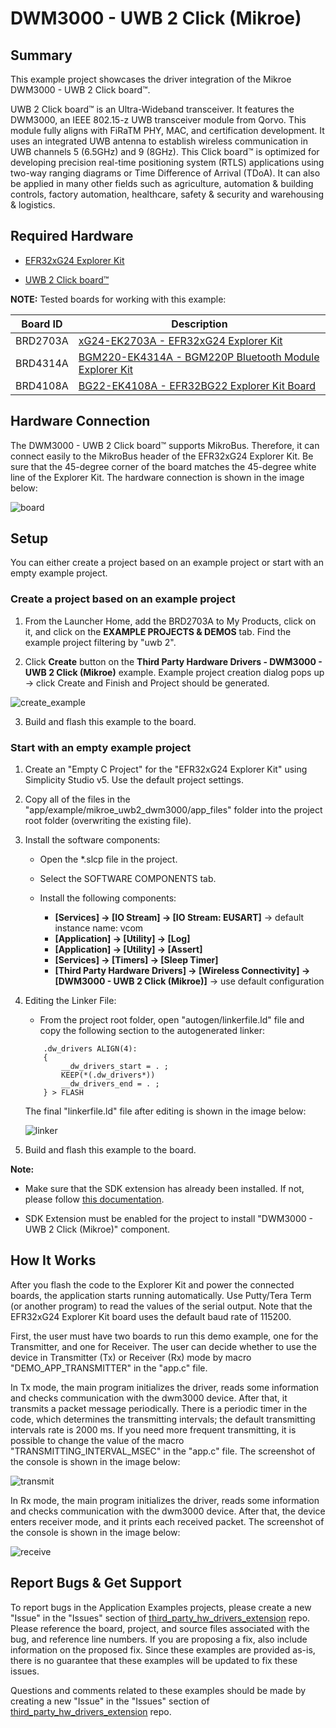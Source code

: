 # DWM3000 - UWB 2 Click (Mikroe) #

## Summary ##

This example project showcases the driver integration of the Mikroe DWM3000 - UWB 2 Click board™.

UWB 2 Click board™ is an Ultra-Wideband transceiver. It features the DWM3000, an IEEE 802.15-z UWB transceiver module from Qorvo. This module fully aligns with FiRaTM PHY, MAC, and certification development. It uses an integrated UWB antenna to establish wireless communication in UWB channels 5 (6.5GHz) and 9 (8GHz). This Click board™ is optimized for developing precision real-time positioning system (RTLS) applications using two-way ranging diagrams or Time Difference of Arrival (TDoA). It can also be applied in many other fields such as agriculture, automation & building controls, factory automation, healthcare, safety & security and warehousing & logistics.

## Required Hardware ##

- [EFR32xG24 Explorer Kit](https://www.silabs.com/development-tools/wireless/efr32xg24-explorer-kit?tab=overview)

- [UWB 2 Click board™](https://www.mikroe.com/uwb-2-click)

**NOTE:**
Tested boards for working with this example:

| Board ID | Description  |
| ---------------------- | ------ |
| BRD2703A | [xG24-EK2703A - EFR32xG24 Explorer Kit](https://www.silabs.com/development-tools/wireless/efr32xg24-explorer-kit?tab=overview)    |
| BRD4314A | [BGM220-EK4314A - BGM220P Bluetooth Module Explorer Kit](https://www.silabs.com/development-tools/wireless/bluetooth/bgm220-explorer-kit?tab=overview)  |
| BRD4108A | [BG22-EK4108A - EFR32BG22 Explorer Kit Board](https://www.silabs.com/development-tools/wireless/bluetooth/bg22-explorer-kit?tab=overview)  |

## Hardware Connection ##

The DWM3000 - UWB 2 Click board™ supports MikroBus. Therefore, it can connect easily to the MikroBus header of the EFR32xG24 Explorer Kit. Be sure that the 45-degree corner of the board matches the 45-degree white line of the Explorer Kit. The hardware connection is shown in the image below:

![board](image/hardware_connection.png)

## Setup ##

You can either create a project based on an example project or start with an empty example project.

### Create a project based on an example project ###

1. From the Launcher Home, add the BRD2703A to My Products, click on it, and click on the **EXAMPLE PROJECTS & DEMOS** tab. Find the example project filtering by "uwb 2".

2. Click **Create** button on the **Third Party Hardware Drivers - DWM3000 - UWB 2 Click (Mikroe)** example. Example project creation dialog pops up -> click Create and Finish and Project should be generated.

![create_example](image/create_example.png)

3. Build and flash this example to the board.

### Start with an empty example project ###

1. Create an "Empty C Project" for the "EFR32xG24 Explorer Kit" using Simplicity Studio v5. Use the default project settings.

2. Copy all of the files in the "app/example/mikroe_uwb2_dwm3000/app_files" folder into the project root folder (overwriting the existing file).

3. Install the software components:

    - Open the *.slcp file in the project.

    - Select the SOFTWARE COMPONENTS tab.

    - Install the following components:

        - **[Services] → [IO Stream] → [IO Stream: EUSART]** → default instance name: vcom
        - **[Application] → [Utility] → [Log]**
        - **[Application] → [Utility] → [Assert]**
        - **[Services] → [Timers] → [Sleep Timer]**
        - **[Third Party Hardware Drivers] → [Wireless Connectivity] → [DWM3000 - UWB 2 Click (Mikroe)]** → use default configuration

4. Editing the Linker File:
    - From the project root folder, open "autogen/linkerfile.ld" file and copy the following section to the autogenerated linker:
    ```
        .dw_drivers ALIGN(4): 
        {
            __dw_drivers_start = . ;
            KEEP(*(.dw_drivers*))
            __dw_drivers_end = . ;
        } > FLASH
    ```
    The final "linkerfile.ld" file after editing is shown in the image below:

    ![linker](image/custom_linker.png)

5. Build and flash this example to the board.

**Note:**

- Make sure that the SDK extension has already been installed. If not, please follow [this documentation](https://github.com/SiliconLabs/third_party_hw_drivers_extension/blob/master/README.md#how-to-add-to-simplicity-studio-ide).

- SDK Extension must be enabled for the project to install "DWM3000 - UWB 2 Click (Mikroe)" component.

## How It Works #

After you flash the code to the Explorer Kit and power the connected boards, the application starts running automatically. Use Putty/Tera Term (or another program) to read the values of the serial output. Note that the EFR32xG24 Explorer Kit board uses the default baud rate of 115200.

First, the user must have two boards to run this demo example, one for the Transmitter, and one for Receiver. The user can decide whether to use the device in Transmitter (Tx) or Receiver (Rx) mode by macro "DEMO_APP_TRANSMITTER" in the "app.c" file.

In Tx mode, the main program initializes the driver, reads some information and checks communication with the dwm3000 device. After that, it transmits a packet message periodically. There is a periodic timer in the code, which determines the transmitting intervals; the default transmitting intervals rate is 2000 ms. If you need more frequent transmitting, it is possible to change the value of the macro "TRANSMITTING_INTERVAL_MSEC" in the "app.c" file. The screenshot of the console is shown in the image below:

![transmit](image/tx_log.png)

In Rx mode, the main program initializes the driver, reads some information and checks communication with the dwm3000 device. After that, the device enters receiver mode, and it prints each received packet. The screenshot of the console is shown in the image below:

![receive](image/rx_log.png)

## Report Bugs & Get Support ##

To report bugs in the Application Examples projects, please create a new "Issue" in the "Issues" section of [third_party_hw_drivers_extension](https://github.com/SiliconLabs/third_party_hw_drivers_extension) repo. Please reference the board, project, and source files associated with the bug, and reference line numbers. If you are proposing a fix, also include information on the proposed fix. Since these examples are provided as-is, there is no guarantee that these examples will be updated to fix these issues.

Questions and comments related to these examples should be made by creating a new "Issue" in the "Issues" section of [third_party_hw_drivers_extension](https://github.com/SiliconLabs/third_party_hw_drivers_extension) repo.